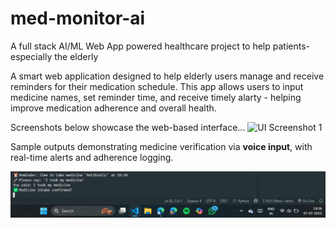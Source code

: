 # med-monitor-ai
A full stack AI/ML Web App powered healthcare project to help patients- especially the elderly 

A smart web application designed to help elderly users manage and receive reminders for their medication schedule. This app allows users to input medicine names, set reminder time, and receive timely alarty - helping improve medication adherence and overall health.

Screenshots below showcase the web-based interface...
![UI Screenshot 1]()

Sample outputs demonstrating medicine verification via **voice input**, with real-time alerts and adherence logging.

![Result Screenshot](https://github.com/shivangi-tech-AI/med-monitor-ai/blob/14c46ed2b1c69b03e33f5a3d617ad7f743768f0b/Screenshot%202025-07-07%20195935.png)
